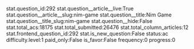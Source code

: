 stat.question_id:292
stat.question__article__live:True
stat.question__article__slug:nim-game
stat.question__title:Nim Game
stat.question__title_slug:nim-game
stat.question__hide:False
stat.total_acs:18175
stat.total_submitted:26476
stat.total_column_articles:12
stat.frontend_question_id:292
stat.is_new_question:False
status:ac
difficulty.level:1
paid_only:False
is_favor:False
frequency:0
progress:0
